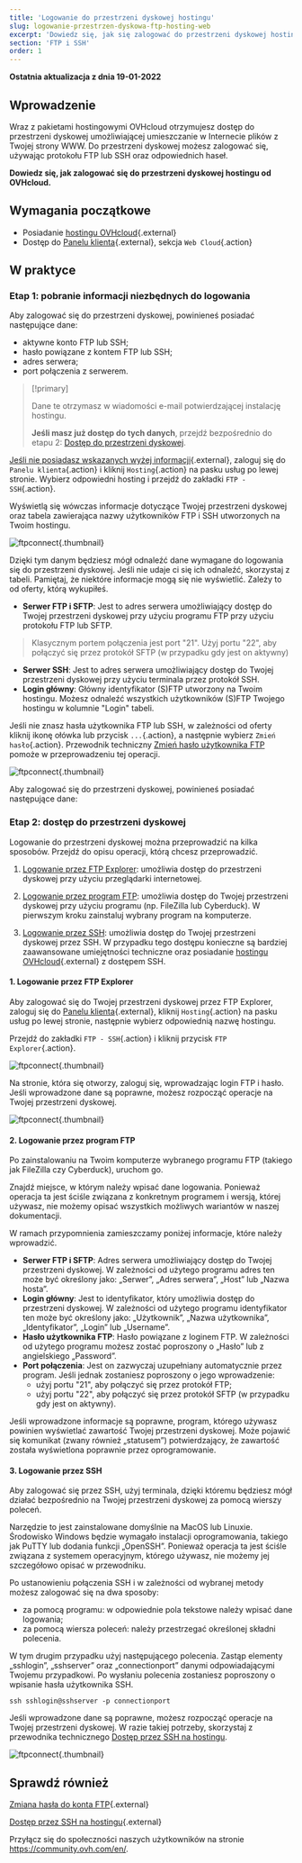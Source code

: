 ```yaml
---
title: 'Logowanie do przestrzeni dyskowej hostingu'
slug: logowanie-przestrzen-dyskowa-ftp-hosting-web
excerpt: 'Dowiedz się, jak się zalogować do przestrzeni dyskowej hostingu od OVHcloud'
section: 'FTP i SSH'
order: 1
---
```


**Ostatnia aktualizacja z dnia 19-01-2022**

## Wprowadzenie

Wraz z pakietami hostingowymi OVHcloud otrzymujesz dostęp do przestrzeni dyskowej umożliwiającej umieszczanie w Internecie plików z Twojej strony WWW. Do przestrzeni dyskowej możesz zalogować się, używając protokołu FTP lub SSH oraz odpowiednich haseł.

**Dowiedz się, jak zalogować się do przestrzeni dyskowej hostingu od OVHcloud.**

## Wymagania początkowe

- Posiadanie [hostingu OVHcloud](https://www.ovhcloud.com/pl/web-hosting/){.external}
- Dostęp do [Panelu klienta](https://www.ovh.com/auth/?action=gotomanager&from=https://www.ovh.pl/&ovhSubsidiary=pl){.external}, sekcja `Web Cloud`{.action}

## W praktyce

### Etap 1: pobranie informacji niezbędnych do logowania

Aby zalogować się do przestrzeni dyskowej, powinieneś posiadać następujące dane:

- aktywne konto FTP lub SSH;
- hasło powiązane z kontem FTP lub SSH;
- adres serwera;
- port połączenia z serwerem.

> [!primary]
>
> Dane te otrzymasz w wiadomości e-mail potwierdzającej instalację hostingu.
>
> **Jeśli masz już dostęp do tych danych**, przejdź bezpośrednio do etapu 2: [Dostęp do przestrzeni dyskowej](./#etap-2-dostep-do-przestrzeni-dyskowej).
> 

[Jeśli nie posiadasz wskazanych wyżej informacji](https://www.ovh.com/auth/?action=gotomanager&from=https://www.ovh.pl/&ovhSubsidiary=pl){.external}, zaloguj się do `Panelu klienta`{.action} i kliknij `Hosting`{.action} na pasku usług po lewej stronie. Wybierz odpowiedni hosting i przejdź do zakładki `FTP - SSH`{.action}. 

Wyświetlą się wówczas informacje dotyczące Twojej przestrzeni dyskowej oraz tabela zawierająca nazwy użytkowników FTP i SSH utworzonych na Twoim hostingu.

![ftpconnect](images/connect-ftp-step1.png){.thumbnail}

Dzięki tym danym będziesz mógł odnaleźć dane wymagane do logowania się do przestrzeni dyskowej. Jeśli nie udaje ci się ich odnaleźć, skorzystaj z tabeli. Pamiętaj, że niektóre informacje mogą się nie wyświetlić. Zależy to od oferty, którą wykupiłeś.

- **Serwer FTP i SFTP**: Jest to adres serwera umożliwiający dostęp do Twojej przestrzeni dyskowej przy użyciu programu FTP przy użyciu protokołu FTP lub SFTP.

> Klasycznym portem połączenia jest port "21". Użyj portu "22", aby połączyć się przez protokół SFTP (w przypadku gdy jest on aktywny)

- **Serwer SSH**: Jest to adres serwera umożliwiający dostęp do Twojej przestrzeni dyskowej przy użyciu terminala przez protokół SSH.
- **Login główny**: Główny identyfikator (S)FTP utworzony na Twoim hostingu. Możesz odnaleźć wszystkich użytkowników (S)FTP Twojego hostingu w kolumnie "Login" tabeli.

Jeśli nie znasz hasła użytkownika FTP lub SSH, w zależności od oferty kliknij ikonę ołówka lub przycisk `...`{.action}, a następnie wybierz `Zmień hasło`{.action}. Przewodnik techniczny [Zmień hasło użytkownika FTP](https://docs.ovh.com/pl/hosting/zmiana-hasla-konto-ftp/) pomoże w przeprowadzeniu tej operacji.

![ftpconnect](images/connect-ftp-step2.png){.thumbnail}

Aby zalogować się do przestrzeni dyskowej, powinieneś posiadać następujące dane:

### Etap 2: dostęp do przestrzeni dyskowej

Logowanie do przestrzeni dyskowej można przeprowadzić na kilka sposobów. Przejdź do opisu operacji, którą chcesz przeprowadzić.

1. [Logowanie przez FTP Explorer](#ftpexplorer): umożliwia dostęp do przestrzeni dyskowej przy użyciu przeglądarki internetowej.

2. [Logowanie przez program FTP](#ftpsoftware): umożliwia dostęp do Twojej przestrzeni dyskowej przy użyciu programu (np. FileZilla lub Cyberduck). W pierwszym kroku zainstaluj wybrany program na komputerze.

3. [Logowanie przez SSH](#ssh): umożliwia dostęp do Twojej przestrzeni dyskowej przez SSH. W przypadku tego dostępu konieczne są bardziej zaawansowane umiejętności techniczne oraz posiadanie [hostingu OVHcloud](https://www.ovhcloud.com/pl/web-hosting/){.external} z dostępem SSH.

#### 1. Logowanie przez FTP Explorer <a name="ftpexplorer"></a>

Aby zalogować się do Twojej przestrzeni dyskowej przez FTP Explorer, zaloguj się do [Panelu klienta](https://www.ovh.com/auth/?action=gotomanager&from=https://www.ovh.pl/&ovhSubsidiary=pl){.external}, kliknij `Hosting`{.action} na pasku usług po lewej stronie, następnie wybierz odpowiednią nazwę hostingu. 

Przejdź do zakładki `FTP - SSH`{.action} i kliknij przycisk `FTP Explorer`{.action}. 

![ftpconnect](images/connect-ftp-step3.png){.thumbnail}

Na stronie, która się otworzy, zaloguj się, wprowadzając login FTP i hasło. Jeśli wprowadzone dane są poprawne, możesz rozpocząć operacje na Twojej przestrzeni dyskowej.

![ftpconnect](images/connect-ftp-step4.png){.thumbnail}

#### 2. Logowanie przez program FTP <a name="ftpsoftware"></a>

Po zainstalowaniu na Twoim komputerze wybranego programu FTP (takiego jak FileZilla czy Cyberduck), uruchom go. 

Znajdź miejsce, w którym należy wpisać dane logowania. Ponieważ operacja ta jest ściśle związana z konkretnym programem i wersją, której używasz, nie możemy opisać wszystkich możliwych wariantów w naszej dokumentacji.

W ramach przypomnienia zamieszczamy poniżej informacje, które należy wprowadzić.

- **Serwer FTP i SFTP**: Adres serwera umożliwiający dostęp do Twojej przestrzeni dyskowej. W zależności od użytego programu adres ten może być określony jako: „Serwer”, „Adres serwera”, „Host” lub „Nazwa hosta”.
- **Login główny**: Jest to identyfikator, który umożliwia dostęp do przestrzeni dyskowej. W zależności od użytego programu identyfikator ten może być określony jako: „Użytkownik”, „Nazwa użytkownika”, „Identyfikator”, „Login” lub „Username”.
- **Hasło użytkownika FTP**: Hasło powiązane z loginem FTP. W zależności od użytego programu możesz zostać poproszony o „Hasło” lub z angielskiego „Password”.
- **Port połączenia**: Jest on zazwyczaj uzupełniany automatycznie przez program. Jeśli jednak zostaniesz poproszony o jego wprowadzenie:
    - użyj portu "21", aby połączyć się przez protokół FTP;
    - użyj portu "22", aby połączyć się przez protokół SFTP (w przypadku gdy jest on aktywny).

Jeśli wprowadzone informacje są poprawne, program, którego używasz powinien wyświetlać zawartość Twojej przestrzeni dyskowej. Może pojawić się komunikat (zwany również „statusem”) potwierdzający, że zawartość została wyświetlona poprawnie przez oprogramowanie.

#### 3. Logowanie przez SSH <a name="ssh"></a>

Aby zalogować się przez SSH, użyj terminala, dzięki któremu będziesz mógł działać bezpośrednio na Twojej przestrzeni dyskowej za pomocą wierszy poleceń.

Narzędzie to jest zainstalowane domyślnie na MacOS lub Linuxie. Środowisko Windows będzie wymagało instalacji oprogramowania, takiego jak PuTTY lub dodania funkcji „OpenSSH”. Ponieważ operacja ta jest ściśle związana z systemem operacyjnym, którego używasz, nie możemy jej szczegółowo opisać w przewodniku.

Po ustanowieniu połączenia SSH i w zależności od wybranej metody możesz zalogować się na dwa sposoby: 

- za pomocą programu: w odpowiednie pola tekstowe należy wpisać dane logowania;
- za pomocą wiersza poleceń: należy przestrzegać określonej składni polecenia.

W tym drugim przypadku użyj następującego polecenia. Zastąp elementy „sshlogin”, „sshserver” oraz „connectionport” danymi odpowiadającymi Twojemu przypadkowi. Po wysłaniu polecenia zostaniesz poproszony o wpisanie hasła użytkownika SSH.

```ssh
ssh sshlogin@sshserver -p connectionport
```

Jeśli wprowadzone dane są poprawne, możesz rozpocząć operacje na Twojej przestrzeni dyskowej. W razie takiej potrzeby, skorzystaj z przewodnika technicznego [Dostęp przez SSH na hostingu](../hosting_www_ssh_na_hostingu/).

![ftpconnect](images/connect-ftp-step5.png){.thumbnail}

## Sprawdź również

[Zmiana hasła do konta FTP](../zmiana-hasla-konto-ftp/){.external}

[Dostęp przez SSH na hostingu](../hosting_www_ssh_na_hostingu/){.external}

Przyłącz się do społeczności naszych użytkowników na stronie <https://community.ovh.com/en/>.